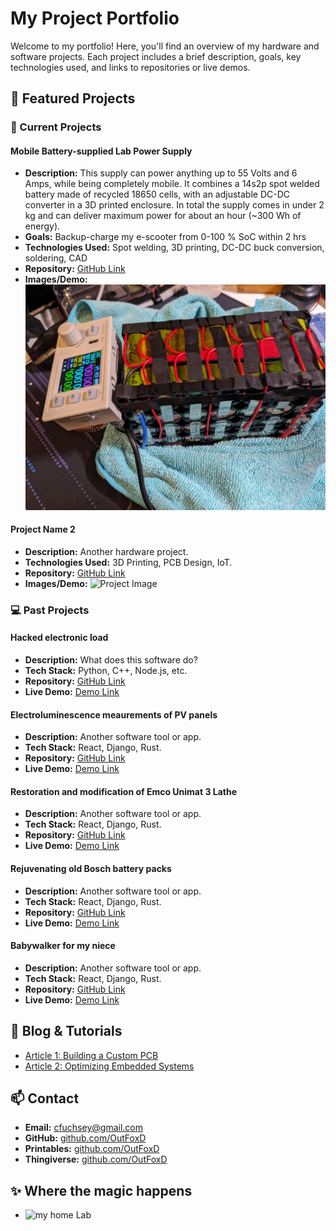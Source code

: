 # My Project Portfolio

Welcome to my portfolio! Here, you'll find an overview of my hardware and software projects. Each project includes a brief description, goals, key technologies used, and links to repositories or live demos.

## 🚀 Featured Projects

### 🔧 Current Projects

#### **Mobile Battery-supplied Lab Power Supply**
- **Description:** This supply can power anything up to 55 Volts and 6 Amps, while being completely mobile. 
It combines a 14s2p spot welded battery made of recycled 18650 cells, with an adjustable DC-DC converter in a 3D printed enclosure. 
In total the supply comes in under 2 kg and can deliver maximum power for about an hour (~300 Wh of energy).
- **Goals:** Backup-charge my e-scooter from 0-100 % SoC within 2 hrs
- **Technologies Used:**  Spot welding, 3D printing, DC-DC buck conversion, soldering, CAD 
- **Repository:** [GitHub Link](#)
- **Images/Demo:** ![Project Image](https://github.com/OutFoxD/Portfolio/blob/main/pictures/scooterBatt3.jpg)

#### **Project Name 2**
- **Description:** Another hardware project.
- **Technologies Used:** 3D Printing, PCB Design, IoT.
- **Repository:** [GitHub Link](#)
- **Images/Demo:** ![Project Image](#)

### 💻 Past Projects

#### **Hacked electronic load**
- **Description:** What does this software do?
- **Tech Stack:** Python, C++, Node.js, etc.
- **Repository:** [GitHub Link](#)
- **Live Demo:** [Demo Link](#)

#### **Electroluminescence meaurements of PV panels**
- **Description:** Another software tool or app.
- **Tech Stack:** React, Django, Rust.
- **Repository:** [GitHub Link](#)
- **Live Demo:** [Demo Link](#)

#### **Restoration and modification of Emco Unimat 3 Lathe**
- **Description:** Another software tool or app.
- **Tech Stack:** React, Django, Rust.
- **Repository:** [GitHub Link](#)
- **Live Demo:** [Demo Link](#)

#### **Rejuvenating old Bosch battery packs**
- **Description:** Another software tool or app.
- **Tech Stack:** React, Django, Rust.
- **Repository:** [GitHub Link](#)
- **Live Demo:** [Demo Link](#)

#### **Babywalker for my niece**
- **Description:** Another software tool or app.
- **Tech Stack:** React, Django, Rust.
- **Repository:** [GitHub Link](#)
- **Live Demo:** [Demo Link](#)

## 📝 Blog & Tutorials
- [Article 1: Building a Custom PCB](#)
- [Article 2: Optimizing Embedded Systems](#)

## 📫 Contact
- **Email:** cfuchsey@gmail.com
- **GitHub:** [github.com/OutFoxD](https://github.com/outfoxd)
- **Printables:** [github.com/OutFoxD](https://www.printables.com/@OutFoxD/models)
- **Thingiverse:** [github.com/OutFoxD](https://www.thingiverse.com/outfoxd/designs)

## ✨ Where the magic happens
- ![my home Lab](#)